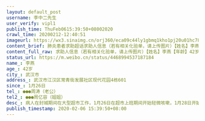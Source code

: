 ```yaml
---
layout: default_post
username: 李中二先生
user_verify: vipl1
publish_time: ThuFeb0615:39:50+08002020
crawl_time: 20200212-12:40:51
imageurl: https://wx3.sinaimg.cn/orj360/eca09c44ly1gbmq1kho1pj20u01hc780.jpg,https://wx2.sinaimg.cn/orj360/eca09c44ly1gbmq1kwk3gj20u01hcq4y.jpg,https://wx1.sinaimg.cn/orj360/eca09c44ly1gbmq1l8fd5j20m80ci0t3.jpg,https://wx3.sinaimg.cn/orj360/eca09c44ly1gbmq1li24xj20ci0m874i.jpg
content_brief: 肺炎患者求助超话求助人信息（若有相关化验单，请上传图片）【姓名】李燕【年龄】42岁【所在城市】武汉市【所在小区、社区】武汉市江汉区常青街发展社区现代花园4栋601【患病时间】1月26日【联系方式】●●●周涛（老公）【其他紧急联系人】●●●周亿容（姐姐）【病情描述】病 ...全文
content_full_raw: 求助人信息（若有相关化验单，请上传图片）【姓名】李燕【年龄】42岁【所在城市】武汉市【所在小区、社区】武汉市江汉区常青街发展社区现代花园4栋601【患病时间】1月26日【联系方式】●●●周涛（老公）【其他紧急联系人】●●●周亿容（姐姐）【病情描述】病人在封城期间在大型超市工作，1月26日在超市上班期间开始轻微咳嗽，1月28日开始发烧至今最高38度，2月5日在武汉市中心医院确诊为疑似病人，两肺多发斑片感染性病变多为病毒性肺炎，患者之前在大型超市人群密集处工作过，患者在医院苦苦等待等不到隔离救治，患者全家老小全部在家里，武汉现在交通管制，每天只能步履蹒跚的走到医院苦等一天，患者在医院很无助，医院方面称没有床位就把患者丢在一旁不管不问，社区方面毫不作为，就要我们去医院等床位，也没有具体措施，希望通过微博发声得到隔离和救治。
status_url: https://m.weibo.cn/status/4468994537187184
name_: 李燕
age_: 42岁
city_: 武汉市
address_: 武汉市江汉区常青街发展社区现代花园4栋601
since_: 1月26日
tel_: ●●●周涛（老公）
tel2_: ●●●周亿容（姐姐）
desc_: 病人在封城期间在大型超市工作，1月26日在超市上班期间开始轻微咳嗽，1月28日开始发烧至今最高38度，2月5日在武汉市中心医院确诊为疑似病人，两肺多发斑片感染性病变多为病毒性肺炎，患者之前在大型超市人群密集处工作过，患者在医院苦苦等待等不到隔离救治，患者全家老小全部在家里，武汉现在交通管制，每天只能步履蹒跚的走到医院苦等一天，患者在医院很无助，医院方面称没有床位就把患者丢在一旁不管不问，社区方面毫不作为，就要我们去医院等床位，也没有具体措施，希望通过微博发声得到隔离和救治。
publish_timestamp: 2020-02-06 15:39:50+08:00
---
```

